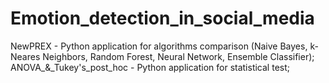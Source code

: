 # Emotion_detection_in_social_media
NewPREX - Python application for algorithms comparison (Naive Bayes, k-Neares Neighbors, Random Forest, Neural Network, Ensemble Classifier);
ANOVA_&_Tukey's_post_hoc - Python application for statistical test;

